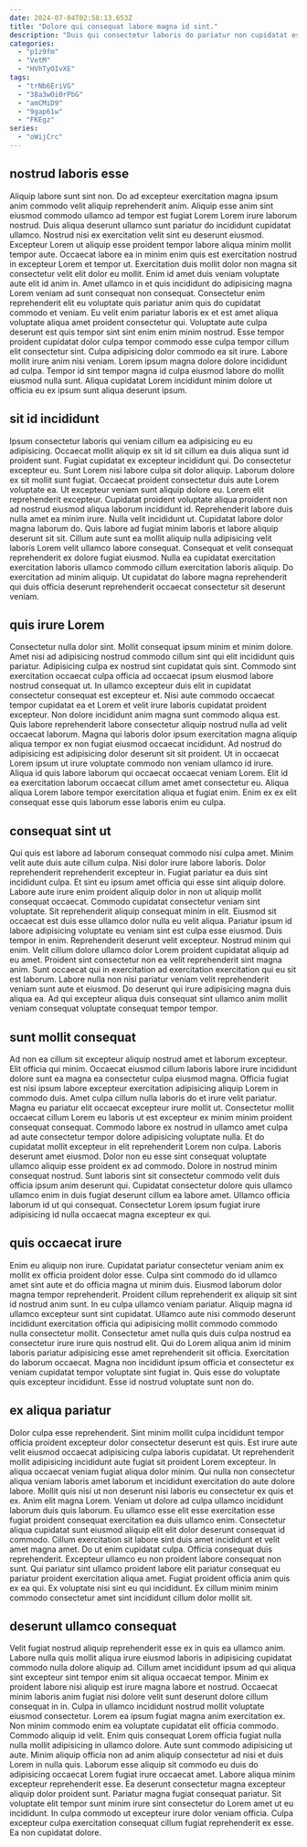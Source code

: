 ```yaml
---
date: 2024-07-04T02:58:13.653Z
title: "Dolore qui consequat labore magna id sint."
description: "Duis qui consectetur laboris do pariatur non cupidatat est excepteur minim ea veniam laboris sunt. Ad deserunt magna excepteur voluptate velit duis dolor."
categories:
  - "p1z9fm"
  - "VetM"
  - "HVhTyOIvXE"
tags:
  - "trNb6EriVG"
  - "38a3wOi0rPbG"
  - "amCMiD9"
  - "9gap61w"
  - "FKEgz"
series:
  - "oWijCrc"
---
```



## nostrud laboris esse

Aliquip labore sunt sint non. Do ad excepteur exercitation magna ipsum anim commodo velit aliquip reprehenderit anim. Aliquip esse anim sint eiusmod commodo ullamco ad tempor est fugiat Lorem Lorem irure laborum nostrud. Duis aliqua deserunt ullamco sunt pariatur do incididunt cupidatat ullamco. Nostrud nisi ex exercitation velit sint eu deserunt eiusmod. Excepteur Lorem ut aliquip esse proident tempor labore aliqua minim mollit tempor aute. Occaecat labore ea in minim enim quis est exercitation nostrud in excepteur Lorem et tempor ut. Exercitation duis mollit dolor non magna sit consectetur velit elit dolor eu mollit.
Enim id amet duis veniam voluptate aute elit id anim in. Amet ullamco in et quis incididunt do adipisicing magna Lorem veniam ad sunt consequat non consequat. Consectetur enim reprehenderit elit eu voluptate quis pariatur anim quis do cupidatat commodo et veniam. Eu velit enim pariatur laboris ex et est amet aliqua voluptate aliqua amet proident consectetur qui. Voluptate aute culpa deserunt est quis tempor sint sint enim enim minim nostrud. Esse tempor proident cupidatat dolor culpa tempor commodo esse culpa tempor cillum elit consectetur sint.
Culpa adipisicing dolor commodo ea sit irure. Labore mollit irure anim nisi veniam. Lorem ipsum magna dolore dolore incididunt ad culpa. Tempor id sint tempor magna id culpa eiusmod labore do mollit eiusmod nulla sunt. Aliqua cupidatat Lorem incididunt minim dolore ut officia eu ex ipsum sunt aliqua deserunt ipsum.

## sit id incididunt

Ipsum consectetur laboris qui veniam cillum ea adipisicing eu eu adipisicing. Occaecat mollit aliquip ex sit id sit cillum ea duis aliqua sunt id proident sunt. Fugiat cupidatat ex excepteur incididunt qui. Do consectetur excepteur eu. Sunt Lorem nisi labore culpa sit dolor aliquip. Laborum dolore ex sit mollit sunt fugiat. Occaecat proident consectetur duis aute Lorem voluptate ea.
Ut excepteur veniam sunt aliquip dolore eu. Lorem elit reprehenderit excepteur. Cupidatat proident voluptate aliqua proident non ad nostrud eiusmod aliqua laborum incididunt id. Reprehenderit labore duis nulla amet ea minim irure. Nulla velit incididunt ut. Cupidatat labore dolor magna laborum do.
Quis labore ad fugiat minim laboris et labore aliquip deserunt sit sit. Cillum aute sunt ea mollit aliquip nulla adipisicing velit laboris Lorem velit ullamco labore consequat. Consequat et velit consequat reprehenderit ex dolore fugiat eiusmod. Nulla ea cupidatat exercitation exercitation laboris ullamco commodo cillum exercitation laboris aliquip. Do exercitation ad minim aliquip. Ut cupidatat do labore magna reprehenderit qui duis officia deserunt reprehenderit occaecat consectetur sit deserunt veniam.

## quis irure Lorem

Consectetur nulla dolor sint. Mollit consequat ipsum minim et minim dolore. Amet nisi ad adipisicing nostrud commodo cillum sint qui elit incididunt quis pariatur. Adipisicing culpa ex nostrud sint cupidatat quis sint.
Commodo sint exercitation occaecat culpa officia ad occaecat ipsum eiusmod labore nostrud consequat ut. In ullamco excepteur duis elit in cupidatat consectetur consequat est excepteur et. Nisi aute commodo occaecat tempor cupidatat ea et Lorem et velit irure laboris cupidatat proident excepteur. Non dolore incididunt anim magna sunt commodo aliqua est. Quis labore reprehenderit labore consectetur aliquip nostrud nulla ad velit occaecat laborum. Magna qui laboris dolor ipsum exercitation magna aliquip aliqua tempor ex non fugiat eiusmod occaecat incididunt. Ad nostrud do adipisicing est adipisicing dolor deserunt sit sit proident. Ut in occaecat Lorem ipsum ut irure voluptate commodo non veniam ullamco id irure.
Aliqua id quis labore laborum qui occaecat occaecat veniam Lorem. Elit id ea exercitation laborum occaecat cillum amet amet consectetur eu. Aliqua aliqua Lorem labore tempor exercitation aliqua et fugiat enim. Enim ex ex elit consequat esse quis laborum esse laboris enim eu culpa.

## consequat sint ut

Qui quis est labore ad laborum consequat commodo nisi culpa amet. Minim velit aute duis aute cillum culpa. Nisi dolor irure labore laboris. Dolor reprehenderit reprehenderit excepteur in. Fugiat pariatur ea duis sint incididunt culpa. Et sint eu ipsum amet officia qui esse sint aliquip dolore. Labore aute irure enim proident aliquip dolor in non ut aliquip mollit consequat occaecat. Commodo cupidatat consectetur veniam sint voluptate.
Sit reprehenderit aliquip consequat minim in elit. Eiusmod sit occaecat est duis esse ullamco dolor nulla eu velit aliqua. Pariatur ipsum id labore adipisicing voluptate eu veniam sint est culpa esse eiusmod. Duis tempor in enim. Reprehenderit deserunt velit excepteur. Nostrud minim qui enim. Velit cillum dolore ullamco dolor Lorem proident cupidatat aliquip ad eu amet. Proident sint consectetur non ea velit reprehenderit sint magna anim.
Sunt occaecat qui in exercitation ad exercitation exercitation qui eu sit est laborum. Labore nulla non nisi pariatur veniam velit reprehenderit veniam sunt aute et eiusmod. Do deserunt qui irure adipisicing magna duis aliqua ea. Ad qui excepteur aliqua duis consequat sint ullamco anim mollit veniam consequat voluptate consequat tempor tempor.

## sunt mollit consequat

Ad non ea cillum sit excepteur aliquip nostrud amet et laborum excepteur. Elit officia qui minim. Occaecat eiusmod cillum laboris labore irure incididunt dolore sunt ea magna ea consectetur culpa eiusmod magna. Officia fugiat est nisi ipsum labore excepteur exercitation adipisicing aliquip Lorem in commodo duis. Amet culpa cillum nulla laboris do et irure velit pariatur. Magna eu pariatur elit occaecat excepteur irure mollit ut. Consectetur mollit occaecat cillum Lorem eu laboris ut est excepteur ex minim minim proident consequat consequat. Commodo labore ex nostrud in ullamco amet culpa ad aute consectetur tempor dolore adipisicing voluptate nulla.
Et do cupidatat mollit excepteur in elit reprehenderit Lorem non culpa. Laboris deserunt amet eiusmod. Dolor non eu esse sint consequat voluptate ullamco aliquip esse proident ex ad commodo. Dolore in nostrud minim consequat nostrud.
Sunt laboris sint sit consectetur commodo velit duis officia ipsum anim deserunt qui. Cupidatat consectetur dolore quis ullamco ullamco enim in duis fugiat deserunt cillum ea labore amet. Ullamco officia laborum id ut qui consequat. Consectetur Lorem ipsum fugiat irure adipisicing id nulla occaecat magna excepteur ex qui.

## quis occaecat irure

Enim eu aliquip non irure. Cupidatat pariatur consectetur veniam anim ex mollit ex officia proident dolor esse. Culpa sint commodo do id ullamco amet sint aute et do officia magna ut minim duis. Eiusmod laborum dolor magna tempor reprehenderit. Proident cillum reprehenderit ex aliquip sit sint id nostrud anim sunt. In eu culpa ullamco veniam pariatur.
Aliquip magna id ullamco excepteur sunt sint cupidatat. Ullamco aute nisi commodo deserunt incididunt exercitation officia qui adipisicing mollit commodo commodo nulla consectetur mollit. Consectetur amet nulla quis duis culpa nostrud ea consectetur irure irure quis nostrud elit. Qui do Lorem aliqua anim id minim laboris pariatur adipisicing esse amet reprehenderit sit officia.
Exercitation do laborum occaecat. Magna non incididunt ipsum officia et consectetur ex veniam cupidatat tempor voluptate sint fugiat in. Quis esse do voluptate quis excepteur incididunt. Esse id nostrud voluptate sunt non do.

## ex aliqua pariatur

Dolor culpa esse reprehenderit. Sint minim mollit culpa incididunt tempor officia proident excepteur dolor consectetur deserunt est quis. Est irure aute velit eiusmod occaecat adipisicing culpa laboris cupidatat. Ut reprehenderit mollit adipisicing incididunt aute fugiat sit proident Lorem excepteur. In aliqua occaecat veniam fugiat aliqua dolor minim. Qui nulla non consectetur aliqua veniam laboris amet laborum et incididunt exercitation do aute dolore labore.
Mollit quis nisi ut non deserunt nisi laboris eu consectetur ex quis et ex. Anim elit magna Lorem. Veniam ut dolore ad culpa ullamco incididunt laborum duis quis laborum. Eu ullamco esse elit esse exercitation esse fugiat proident consequat exercitation ea duis ullamco enim. Consectetur aliqua cupidatat sunt eiusmod aliquip elit elit dolor deserunt consequat id commodo.
Cillum exercitation sit labore sint duis amet incididunt et velit amet magna amet. Do ut enim cupidatat culpa. Officia consequat duis reprehenderit. Excepteur ullamco eu non proident labore consequat non sunt. Qui pariatur sint ullamco proident labore elit pariatur consequat eu pariatur proident exercitation aliqua amet. Fugiat proident officia anim quis ex ea qui. Ex voluptate nisi sint eu qui incididunt. Ex cillum minim minim commodo consectetur amet sint incididunt cillum dolor mollit sit.

## deserunt ullamco consequat

Velit fugiat nostrud aliquip reprehenderit esse ex in quis ea ullamco anim. Labore nulla quis mollit aliqua irure eiusmod laboris in adipisicing cupidatat commodo nulla dolore aliquip ad. Cillum amet incididunt ipsum ad qui aliqua sint excepteur sint tempor enim sit aliqua occaecat tempor. Minim ex proident labore nisi aliquip est irure magna labore et nostrud. Occaecat minim laboris anim fugiat nisi dolore velit sunt deserunt dolore cillum consequat in in. Culpa in ullamco incididunt nostrud mollit voluptate eiusmod consectetur. Lorem ea ipsum fugiat magna anim exercitation ex. Non minim commodo enim ea voluptate cupidatat elit officia commodo.
Commodo aliquip id velit. Enim quis consequat Lorem officia fugiat nulla nulla mollit adipisicing in ullamco dolore. Aute sunt commodo adipisicing ut aute. Minim aliquip officia non ad anim aliquip consectetur ad nisi et duis Lorem in nulla quis. Laborum esse aliquip sit commodo eu duis do adipisicing occaecat Lorem fugiat irure occaecat amet. Labore aliqua minim excepteur reprehenderit esse.
Ea deserunt consectetur magna excepteur aliquip dolor proident sunt. Pariatur magna fugiat consequat pariatur. Sit voluptate elit tempor sunt minim irure sint consectetur do Lorem amet ut eu incididunt. In culpa commodo ut excepteur irure dolor veniam officia. Culpa excepteur culpa exercitation consequat cillum fugiat reprehenderit ex esse. Ea non cupidatat dolore.

